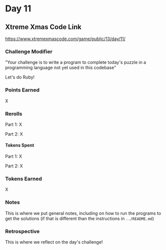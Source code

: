 # Day 11

## Xtreme Xmas Code Link

https://www.xtremexmascode.com/game/public/13/day/11/

### Challenge Modifier

"Your challenge is to write a program to complete today's puzzle in a programming language not yet used in this codebase"

Let's do Ruby!

### Points Earned

X

### Rerolls

Part 1: X

Part 2: X

#### Tokens Spent

Part 1: X

Part 2: X

### Tokens Earned

X

### Notes

This is where we put general notes, including on how to run the programs to get the solutions (if that is different than the instructions in `../README.md`)

### Retrospective

This is where we reflect on the day's challenge!
